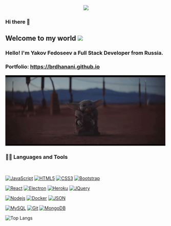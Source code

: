 <p align="center">
<img src="https://visitor-badge.laobi.icu/badge?page_id=cpt-nemmo" id="counter">
</p>

### Hi there 👋

    
## Welcome to my world <img src="https://github.com/TheDudeThatCode/TheDudeThatCode/blob/master/Assets/Earth.gif" width="24px">

### Hello! I'm Yakov Fedoseev a Full Stack Developer from Russia.

### Portfolio: https://brdhanani.github.io


![The force always will be with you](https://github.com/cpt-nemmo/cpt-nemmo/blob/main/baby-yoda-9.gif)
  
  
### 👨‍💻 Languages and Tools

<br />

[![JavaScript](https://img.shields.io/badge/-JavaScript-black?style=flat&logo=javascript&link=https://github.com/sorrycc/awesome-javascript)](https://github.com/sorrycc/awesome-javascript) 
[![HTML5](https://img.shields.io/badge/-HTML5-E34F26?style=flat&logo=html5&logoColor=white&link=https://github.com/diegocard/awesome-html5)](https://github.com/diegocard/awesome-html5) 
[![CSS3](https://img.shields.io/badge/-CSS3-1572B6?style=flat&logo=css3&link=https://www.w3schools.com/css/)](https://www.w3schools.com/css/) 
[![Bootstrap](https://img.shields.io/badge/-Bootstrap-563D7C?style=flat&logo=bootstrap&link=https://getbootstrap.com/)](https://getbootstrap.com/) 

[![React](https://img.shields.io/badge/-React-black?style=flat&logo=react&link=https://reactjs.org/)](https://reactjs.org/) 
[![Electron](https://img.shields.io/badge/-Electron-gray?style=flat&logo=electron&link=https://www.electronjs.org/ru/docs/latest/)](https://www.electronjs.org/ru/docs/latest/) 
[![Heroku](https://img.shields.io/badge/-Heroku-gray?style=flat&logo=heroku&link=https://www.heroku.com/)](https://www.heroku.com/) 
[![JQuery](https://img.shields.io/badge/-JQuery-blue?style=flat&logo=jquery&link=https://jquery.com/)](https://jquery.com/) 

[![Nodejs](https://img.shields.io/badge/-Nodejs-green?style=flat&logo=Node.js&link=https://nodejs.org/en/)](https://nodejs.org/en/) 
[![Docker](https://img.shields.io/badge/-Docker-black?style=flat&logo=docker&link=https://docs.docker.com/)](https://docs.docker.com/) 
[![JSON](https://img.shields.io/badge/-json-02569B?style=flat&logo=json&link=https://habr.com/ru/post/554274/)](https://habr.com/ru/post/554274/)

[![MySQL](https://img.shields.io/badge/-MySQL-black?style=flat&logo=mysql&link=https://github.com/BRdhanani)](https://www.mysql.com/)
[![Git](https://img.shields.io/badge/-Git-black?style=flat&logo=git&link=https://github.com/BRdhanani)](https://git-scm.com/) 
[![MongoDB](https://img.shields.io/badge/-MongoDB-FCA121?style=flat&logo=mongodb&link=https://github.com/BRdhanani)](https://www.mongodb.com/) 

![Top Langs](https://github-readme-stats.vercel.app/api/top-langs/?username=cpt-nemmo&theme=radical&title_color=8E2DE2&text_color=fff)


